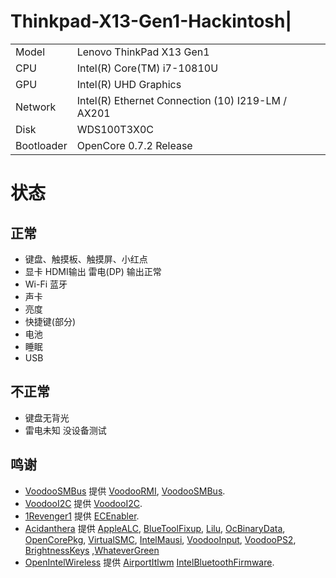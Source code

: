 # Thinkpad-X13-Gen1-Hackintosh|   
|            |                                                           |
| --------   | --------------------------------------------------------- |
| Model      | Lenovo ThinkPad X13 Gen1                                  |
| CPU        | Intel(R) Core(TM) i7-10810U                               |
| GPU        | Intel(R) UHD Graphics                                     |
| Network    | Intel(R) Ethernet Connection (10) I219-LM / AX201         |                                                                           
| Disk       | WDS100T3X0C                                               |
| Bootloader | OpenCore 0.7.2 Release                                      |

# 状态
## 正常
 - 键盘、触摸板、触摸屏、小红点
 - 显卡 HDMI输出 雷电(DP) 输出正常
 - Wi-Fi 蓝牙
 - 声卡
 - 亮度
 - 快捷键(部分)
 - 电池
 - 睡眠
 - USB
## 不正常
 - 键盘无背光
 - 雷电未知 没设备测试
 ## 鸣谢
- [VoodooSMBus](https://github.com/VoodooSMBus) 提供 [VoodooRMI](https://github.com/VoodooSMBus/VoodooRMI), [VoodooSMBus](https://github.com/VoodooSMBus/VoodooSMBus).
- [VoodooI2C](https://github.com/VoodooI2C) 提供 [VoodooI2C](https://github.com/VoodooI2C/VoodooI2C).
- [1Revenger1](https://github.com/1Revenger1) 提供 [ECEnabler](https://github.com/1Revenger1/ECEnabler).
- [Acidanthera](https://github.com/acidanthera) 提供 [AppleALC](https://github.com/acidanthera/AppleALC), [BlueToolFixup](https://github.com/acidanthera/BrcmPatchRAM), [Lilu](https://github.com/acidanthera/Lilu), [OcBinaryData](https://github.com/acidanthera/OcBinaryData), [OpenCorePkg](https://github.com/acidanthera/OpenCorePkg), [VirtualSMC](https://github.com/acidanthera/VirtualSMC), [IntelMausi](https://github.com/acidanthera/IntelMausi), [VoodooInput](https://github.com/acidanthera/VoodooInput), [VoodooPS2](https://github.com/acidanthera/VoodooPS2), [BrightnessKeys](https://github.com/acidanthera/BrightnessKeys) ,[WhateverGreen](https://github.com/acidanthera/WhateverGreen)
- [OpenIntelWireless](https://github.com/OpenIntelWireless) 提供 [AirportItlwm](https://github.com/OpenIntelWireless/itlwm) [IntelBluetoothFirmware](https://github.com/OpenIntelWireless/IntelBluetoothFirmware).
